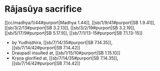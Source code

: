 # Rājasūya sacrifice

[[cc/madhya/1/44#purport|Madhya 1.44]], [[sb/1/9/41#purport|SB 1.9.41]], [[sb/3/2/13#purport|SB 3.2.13]], [[sb/3/2/19#purport|SB 3.2.19]], [[sb/5/17/9#purport|SB 5.17.9]], [[sb/7/1/13-15#purport|SB 7.1.13-15]]

* by Yudhiṣṭhira, [[sb/7/14/35#purport|SB 7.14.35]], [[sb/7/14/42#purport|SB 7.14.42]]
* Draupadī insulted at, [[sb/1/15/10#purport|SB 1.15.10]]
* Kṛṣṇa glorified at, [[sb/7/14/35#purport|SB 7.14.35]], [[sb/7/14/42#purport|SB 7.14.42]]
